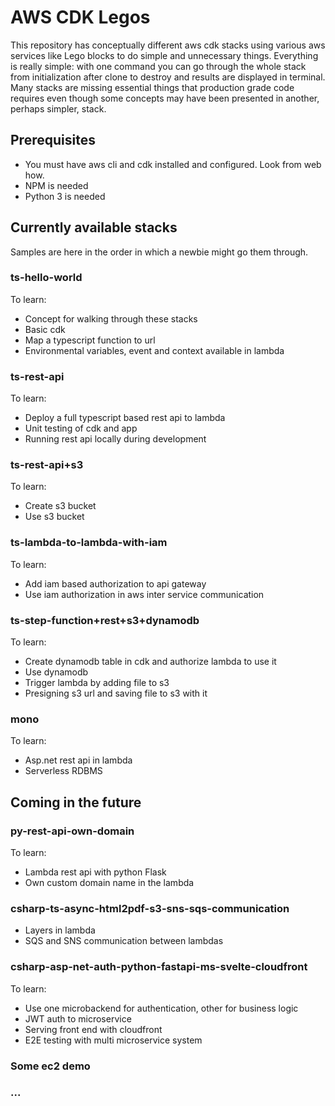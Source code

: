 # AWS CDK Legos

This repository has conceptually different aws cdk stacks using various aws services like Lego blocks to do simple and unnecessary things. Everything is really simple: with one command you can go through the whole stack from initialization after clone to destroy and results are displayed in terminal. Many stacks are missing essential things that production grade code requires even though some concepts may have been presented in another, perhaps simpler, stack.

## Prerequisites

- You must have aws cli and cdk installed and configured. Look from web how.
- NPM is needed
- Python 3 is needed

## Currently available stacks

Samples are here in the order in which a newbie might go them through.

### ts-hello-world

To learn:

- Concept for walking through these stacks
- Basic cdk
- Map a typescript function to url
- Environmental variables, event and context available in lambda

### ts-rest-api

To learn:

- Deploy a full typescript based rest api to lambda
- Unit testing of cdk and app
- Running rest api locally during development

### ts-rest-api+s3

To learn:

- Create s3 bucket
- Use s3 bucket

### ts-lambda-to-lambda-with-iam

To learn:

- Add iam based authorization to api gateway
- Use iam authorization in aws inter service communication

### ts-step-function+rest+s3+dynamodb

To learn:

- Create dynamodb table in cdk and authorize lambda to use it
- Use dynamodb
- Trigger lambda by adding file to s3
- Presigning s3 url and saving file to s3 with it

### mono

To learn:

- Asp.net rest api in lambda
- Serverless RDBMS

## Coming in the future

### py-rest-api-own-domain

To learn:

- Lambda rest api with python Flask
- Own custom domain name in the lambda

### csharp-ts-async-html2pdf-s3-sns-sqs-communication

- Layers in lambda
- SQS and SNS communication between lambdas

### csharp-asp-net-auth-python-fastapi-ms-svelte-cloudfront

To learn:

- Use one microbackend for authentication, other for business logic
- JWT auth to microservice
- Serving front end with cloudfront
- E2E testing with multi microservice system

### Some ec2 demo

### ...
